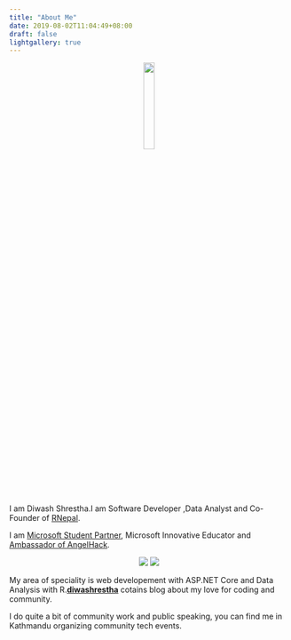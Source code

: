```yaml
---
title: "About Me"
date: 2019-08-02T11:04:49+08:00
draft: false
lightgallery: true
---
```


<div style="text-align:center"> <img width="20%"  src="/about.png" /> </div>


I am Diwash Shrestha.I am Software Developer ,Data Analyst and Co-Founder of [RNepal](https://www.facebook.com/RUGNepal/).

I am [Microsoft Student Partner](https://studentambassadors.microsoft.com/), Microsoft Innovative Educator and [Ambassador of AngelHack](https://angelhack.com/ambassadors/).

<div style="text-align:center"> 
<img src="/MSP.png" /> 
<img src="/MIE.png" /> 
</div>

My area of speciality is web developement with ASP.NET Core and Data Analysis with R.**[diwashrestha](http://diwashrestha.com.np/)** cotains blog about my love for coding and community.

I do quite a bit of community work and public speaking, you can find me in Kathmandu organizing community tech events.
